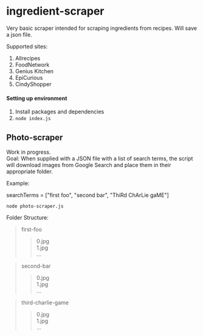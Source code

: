 ﻿# ingredient-scraper

Very basic scraper intended for scraping ingredients from recipes. Will save a json file.

Supported sites:  
1) Allrecipes  
2) FoodNetwork  
3) Genius Kitchen  
4) EpiCurious  
5) CindyShopper  

#### Setting up environment
1) Install packages and dependencies  
2) ```node index.js```


## Photo-scraper

Work in progress.   
Goal: When supplied with a JSON file with a list of search terms, the script will download images from Google Search and place them in their appropriate folder.  

Example:  

searchTerms = ["first foo", "second bar", "ThiRd ChArLie gaME"]

```node photo-scraper.js```

Folder Structure:
> first-foo  
>> 0.jpg  
>> 1.jpg  
>> ...  

>second-bar  
>> 0.jpg  
>> 1.jpg  
>> ...  

> third-charlie-game  
>> 0.jpg  
>> 1.jpg  
>> ...  
